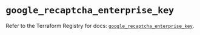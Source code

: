 # `google_recaptcha_enterprise_key`

Refer to the Terraform Registry for docs: [`google_recaptcha_enterprise_key`](https://registry.terraform.io/providers/hashicorp/google-beta/6.39.0/docs/resources/google_recaptcha_enterprise_key).
